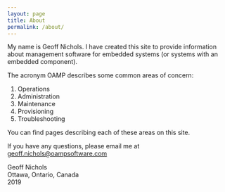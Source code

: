```yaml
---
layout: page
title: About
permalink: /about/
---
```


My name is Geoff Nichols. I have created this site to provide information about management software for embedded systems (or systems with an embedded component). 

The acronym OAMP describes some common areas of concern:
1. Operations
2. Administration
3. Maintenance
4. Provisioning
5. Troubleshooting

You can find pages describing each of these areas on this site.

If you have any questions, please email me at geoff.nichols@oampsoftware.com

Geoff Nichols  
Ottawa, Ontario, Canada  
2019  
